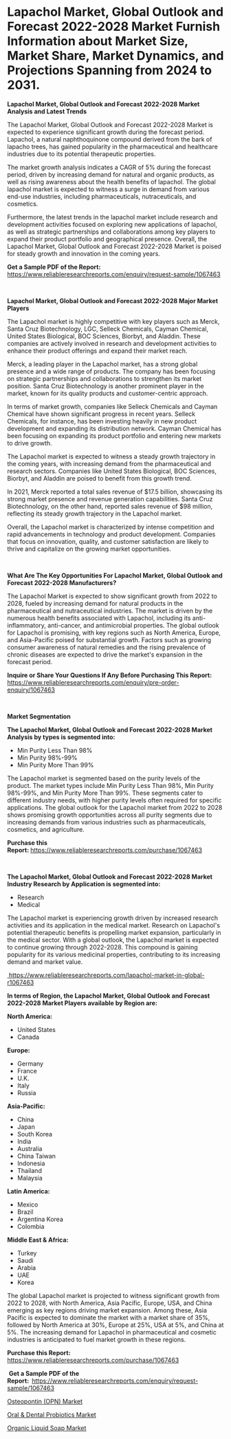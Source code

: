 <p><h1>Lapachol Market, Global Outlook and Forecast 2022-2028 Market Furnish Information about Market Size, Market Share, Market Dynamics, and Projections Spanning from 2024 to 2031.</h1></p><p><strong>Lapachol Market, Global Outlook and Forecast 2022-2028 Market Analysis and Latest Trends</strong></p>
<p><p>The Lapachol Market, Global Outlook and Forecast 2022-2028 Market is expected to experience significant growth during the forecast period. Lapachol, a natural naphthoquinone compound derived from the bark of lapacho trees, has gained popularity in the pharmaceutical and healthcare industries due to its potential therapeutic properties. </p><p>The market growth analysis indicates a CAGR of 5% during the forecast period, driven by increasing demand for natural and organic products, as well as rising awareness about the health benefits of lapachol. The global lapachol market is expected to witness a surge in demand from various end-use industries, including pharmaceuticals, nutraceuticals, and cosmetics.</p><p>Furthermore, the latest trends in the lapachol market include research and development activities focused on exploring new applications of lapachol, as well as strategic partnerships and collaborations among key players to expand their product portfolio and geographical presence. Overall, the Lapachol Market, Global Outlook and Forecast 2022-2028 Market is poised for steady growth and innovation in the coming years.</p></p>
<p><strong>Get a Sample PDF of the Report:&nbsp;</strong> <a href="https://www.reliableresearchreports.com/enquiry/request-sample/1067463">https://www.reliableresearchreports.com/enquiry/request-sample/1067463</a></p>
<p>&nbsp;</p>
<p><strong>Lapachol Market, Global Outlook and Forecast 2022-2028 Major Market Players</strong></p>
<p><p>The Lapachol market is highly competitive with key players such as Merck, Santa Cruz Biotechnology, LGC, Selleck Chemicals, Cayman Chemical, United States Biological, BOC Sciences, Biorbyt, and Aladdin. These companies are actively involved in research and development activities to enhance their product offerings and expand their market reach.</p><p>Merck, a leading player in the Lapachol market, has a strong global presence and a wide range of products. The company has been focusing on strategic partnerships and collaborations to strengthen its market position. Santa Cruz Biotechnology is another prominent player in the market, known for its quality products and customer-centric approach.</p><p>In terms of market growth, companies like Selleck Chemicals and Cayman Chemical have shown significant progress in recent years. Selleck Chemicals, for instance, has been investing heavily in new product development and expanding its distribution network. Cayman Chemical has been focusing on expanding its product portfolio and entering new markets to drive growth.</p><p>The Lapachol market is expected to witness a steady growth trajectory in the coming years, with increasing demand from the pharmaceutical and research sectors. Companies like United States Biological, BOC Sciences, Biorbyt, and Aladdin are poised to benefit from this growth trend.</p><p>In 2021, Merck reported a total sales revenue of $17.5 billion, showcasing its strong market presence and revenue generation capabilities. Santa Cruz Biotechnology, on the other hand, reported sales revenue of $98 million, reflecting its steady growth trajectory in the Lapachol market.</p><p>Overall, the Lapachol market is characterized by intense competition and rapid advancements in technology and product development. Companies that focus on innovation, quality, and customer satisfaction are likely to thrive and capitalize on the growing market opportunities.</p></p>
<p>&nbsp;</p>
<p><strong>What Are The Key Opportunities For Lapachol Market, Global Outlook and Forecast 2022-2028 Manufacturers?</strong></p>
<p><p>The Lapachol Market is expected to show significant growth from 2022 to 2028, fueled by increasing demand for natural products in the pharmaceutical and nutraceutical industries. The market is driven by the numerous health benefits associated with Lapachol, including its anti-inflammatory, anti-cancer, and antimicrobial properties. The global outlook for Lapachol is promising, with key regions such as North America, Europe, and Asia-Pacific poised for substantial growth. Factors such as growing consumer awareness of natural remedies and the rising prevalence of chronic diseases are expected to drive the market's expansion in the forecast period.</p></p>
<p><strong>Inquire or Share Your Questions If Any Before Purchasing This Report:</strong> <a href="https://www.reliableresearchreports.com/enquiry/pre-order-enquiry/1067463">https://www.reliableresearchreports.com/enquiry/pre-order-enquiry/1067463</a></p>
<p>&nbsp;</p>
<p><strong>Market Segmentation</strong></p>
<p><strong>The Lapachol Market, Global Outlook and Forecast 2022-2028 Market Analysis by types is segmented into:</strong></p>
<p><ul><li>Min Purity Less Than 98%</li><li>Min Purity 98%-99%</li><li>Min Purity More Than 99%</li></ul></p>
<p><p>The Lapachol market is segmented based on the purity levels of the product. The market types include Min Purity Less Than 98%, Min Purity 98%-99%, and Min Purity More Than 99%. These segments cater to different industry needs, with higher purity levels often required for specific applications. The global outlook for the Lapachol market from 2022 to 2028 shows promising growth opportunities across all purity segments due to increasing demands from various industries such as pharmaceuticals, cosmetics, and agriculture.</p></p>
<p><strong>Purchase this Report:&nbsp;</strong><a href="https://www.reliableresearchreports.com/purchase/1067463">https://www.reliableresearchreports.com/purchase/1067463</a></p>
<p>&nbsp;</p>
<p><strong>The Lapachol Market, Global Outlook and Forecast 2022-2028 Market Industry Research by Application is segmented into:</strong></p>
<p><ul><li>Research</li><li>Medical</li></ul></p>
<p><p>The Lapachol market is experiencing growth driven by increased research activities and its application in the medical market. Research on Lapachol's potential therapeutic benefits is propelling market expansion, particularly in the medical sector. With a global outlook, the Lapachol market is expected to continue growing through 2022-2028. This compound is gaining popularity for its various medicinal properties, contributing to its increasing demand and market value.</p></p>
<p><a href="https://www.reliableresearchreports.com/lapachol-market-in-global-r1067463">&nbsp;https://www.reliableresearchreports.com/lapachol-market-in-global-r1067463</a></p>
<p><strong>In terms of Region, the Lapachol Market, Global Outlook and Forecast 2022-2028 Market Players available by Region are:</strong></p>
<p>
    <p> <strong> North America: </strong>
        <ul>
            <li>United States</li>
            <li>Canada</li>
        </ul>
        </p> 
    <p> <strong> Europe: </strong>
        <ul>
            <li>Germany</li>
            <li>France</li>
            <li>U.K.</li>
            <li>Italy</li>
            <li>Russia</li>
        </ul>
        </p> 
    <p> <strong> Asia-Pacific: </strong>
        <ul>
            <li>China</li>
            <li>Japan</li>
            <li>South Korea</li>
            <li>India</li>
            <li>Australia</li>
            <li>China Taiwan</li>
            <li>Indonesia</li>
            <li>Thailand</li>
            <li>Malaysia</li>
        </ul>
        </p> 
    <p> <strong> Latin America: </strong>
        <ul>
            <li>Mexico</li>
            <li>Brazil</li>
            <li>Argentina Korea</li>
            <li>Colombia</li>
        </ul>
        </p> 
    <p> <strong> Middle East & Africa: </strong>
        <ul>
            <li>Turkey</li>
            <li>Saudi</li>
            <li>Arabia</li>
            <li>UAE</li>
            <li>Korea</li>
        </ul>
    </p>
    </p>
<p><p>The global Lapachol market is projected to witness significant growth from 2022 to 2028, with North America, Asia Pacific, Europe, USA, and China emerging as key regions driving market expansion. Among these, Asia Pacific is expected to dominate the market with a market share of 35%, followed by North America at 30%, Europe at 25%, USA at 5%, and China at 5%. The increasing demand for Lapachol in pharmaceutical and cosmetic industries is anticipated to fuel market growth in these regions.</p></p>
<p><strong>Purchase this Report: </strong><a href="https://www.reliableresearchreports.com/purchase/1067463">https://www.reliableresearchreports.com/purchase/1067463</a></p>
<p>&nbsp;<strong>Get a Sample PDF of the Report:&nbsp;&nbsp;</strong><a href="https://www.reliableresearchreports.com/enquiry/request-sample/1067463">https://www.reliableresearchreports.com/enquiry/request-sample/1067463</a></p>
<p><strong></strong></p>
<p><p><a href="https://github.com/staberhelen84/Market-Research-Report-List-1/blob/main/osteopontin-opn-market.md">Osteopontin (OPN) Market</a></p><p><a href="https://github.com/JosephMorgnlvXXff/Market-Research-Report-List-1/blob/main/oral-dental-probiotics-market.md">Oral & Dental Probiotics Market</a></p><p><a href="https://github.com/ValentineMike02/Market-Research-Report-List-1/blob/main/organic-liquid-soap-market.md">Organic Liquid Soap Market</a></p></p>